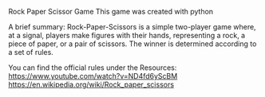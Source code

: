 Rock Paper Scissor Game 
This game was created with python

A brief summary:
Rock-Paper-Scissors is a simple two-player game where, at a signal, players make figures with their hands, representing a rock, a piece of paper, or a pair of scissors. The winner is determined according to a set of rules. 

You can find the official rules under the Resources:
https://www.youtube.com/watch?v=ND4fd6yScBM
https://en.wikipedia.org/wiki/Rock_paper_scissors

